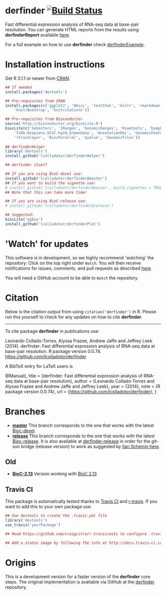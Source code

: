 derfinder [![Build Status](https://travis-ci.org/lcolladotor/derfinder.svg?branch=master)](https://travis-ci.org/lcolladotor/derfinder)
=========

Fast differential expression analysis of RNA-seq data at base-pair resolution. 
You can generate HTML reports from the results using __derfinderReport__ 
available [here](https://github.com/lcolladotor/derfinderReport).

For a full example on how to use __derfinder__ check 
[derfinderExample](https://github.com/lcolladotor/derfinderExample).

# Installation instructions

Get R 3.1.1 or newer from [CRAN](http://cran.r-project.org/).

```R
## If needed
install.packages('devtools')

## Pre-requisites from CRAN
install.packages(c('ggplot2', 'Hmisc', 'testthat', 'knitr', 'rmarkdown',
    'knitrBoostrap', 'knitcitations'))

## Pre-requisites from Bioconductor
source('http://bioconductor.org/biocLite.R')
biocLite(c('S4Vectors', 'IRanges', 'GenomicRanges', 'Rsamtools', 'bumphunter', 'biovizBase',
    'TxDb.Hsapiens.UCSC.hg19.knownGene', 'AnnotationDbi', 'GenomicFeatures', 'GenomeInfoDb',
    'rtracklayer', 'BiocParallel', 'qvalue', 'GenomicFiles'))
    
## derfinderHelper
library('devtools')
install_github('lcolladotor/derfinderHelper')

## derfinder itself

## If you are using BioC-devel use:
install_github('lcolladotor/derfinder@master')
## If you want to build the vignette use:
# install_github('lcolladotor/derfinder@master', build_vignettes = TRUE)
## Note that this can take more time!

## If you are using BioC-release use:
# install_github('lcolladotor/derfinder@release')

## Suggested:
biocLite('ggbio')
install_github('lcolladotor/derfinderPlot')
```

# 'Watch' for updates

This software is in development, so we highly recommend 'watching' the 
repository: Click on the top right under `Watch`. You will then receive 
notifications for issues, comments, and pull requests as described 
[here](https://help.github.com/articles/notifications).

You will need a GitHub account to be able to `Watch` the repository.

# Citation

Below is the citation output from using `citation('derfinder')` in R. Please 
run this yourself to check for any updates on how to cite __derfinder__.

---

To cite package __derfinder__ in publications use:

Leonardo Collado-Torres, Alyssa Frazee, Andrew Jaffe and Jeffrey Leek (2014). 
derfinder: Fast differential expression analysis of RNA-seq data at base-pair 
resolution. R package version 0.0.74. https://github.com/lcolladotor/derfinder

A BibTeX entry for LaTeX users is

@Manual{,
    title = {derfinder: Fast differential expression analysis of RNA-seq data 
        at base-pair resolution},
    author = {Leonardo Collado-Torres and Alyssa Frazee and Andrew Jaffe 
        and Jeffrey Leek},
    year = {2014},
    note = {R package version 0.0.74},
    url = {https://github.com/lcolladotor/derfinder},
}


# Branches

* [__master__](https://github.com/lcolladotor/derfinder/tree/master) This 
branch corresponds to the one that works with the latest 
[Bioc-devel](http://master.bioconductor.org/packages/devel).
* [__release__](https://github.com/lcolladotor/derfinder/tree/release) This 
branch corresponds to the one that works with the latest [Bioc-release](http://master.bioconductor.org/packages/release). It is also
available at [derfinder-release](https://github.com/lcolladotor/derfinder-release) in order for the git-svn bridge (release version) to work as suggested by [Ilari Scheinin here](https://www.mail-archive.com/bioc-devel@r-project.org/msg01967.html).

## Old

* [__BioC-2.13__](https://github.com/lcolladotor/derfinder/tree/BioC-2.13) 
Version working with [BioC 2.13](http://master.bioconductor.org/packages/2.13)

## Travis CI

This package is automatically tested thanks to [Travis CI](travis-ci.org) and [r-travis](https://github.com/craigcitro/r-travis). If you want to add this to your own package use:

```R
## Use devtools to create the .travis.yml file
library('devtools')
use_travis('yourPackage')

## Read https://github.com/craigcitro/r-travis/wiki to configure .travis.yml appropriately

## Add a status image by following the info at http://docs.travis-ci.com/user/status-images/
```

# Origins

This is a development version for a faster version of the __derfinder__ core 
steps. The original implementation is available via GitHub at the 
[derfinder](https://github.com/alyssafrazee/derfinder) repository.

